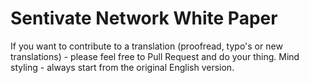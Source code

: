 
# Sentivate Network White Paper

If you want to contribute to a translation (proofread, typo's or new translations) - please feel free to Pull Request and do your thing. Mind styling - always start from the original English version.


